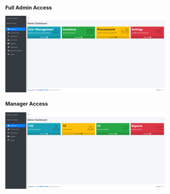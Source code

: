 ### Full Admin Access

![Admin Dashboard](https://github.com/techcodedu/iventoryv1/blob/main/screenshot/fulladmin.png)


### Manager Access

![Admin Dashboard](https://github.com/techcodedu/iventoryv1/blob/main/screenshot/manager.png)
